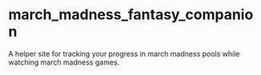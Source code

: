 # march_madness_fantasy_companion
A helper site for tracking your progress in march madness pools while watching march madness games.
